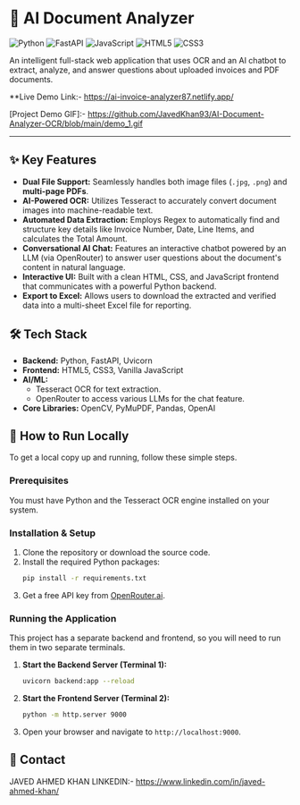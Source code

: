 # 🧾 AI Document Analyzer
![Python](https://img.shields.io/badge/Python-3776AB?style=for-the-badge&logo=python&logoColor=white)
![FastAPI](https://img.shields.io/badge/FastAPI-009688?style=for-the-badge&logo=fastapi&logoColor=white)
![JavaScript](https://img.shields.io/badge/JavaScript-F7DF1E?style=for-the-badge&logo=javascript&logoColor=black)
![HTML5](https://img.shields.io/badge/HTML5-E34F26?style=for-the-badge&logo=html5&logoColor=white)
![CSS3](https://img.shields.io/badge/CSS3-1572B6?style=for-the-badge&logo=css3&logoColor=white)

An intelligent full-stack web application that uses OCR and an AI chatbot to extract, analyze, and answer questions about uploaded invoices and PDF documents.

**Live Demo Link:- https://ai-invoice-analyzer87.netlify.app/

[Project Demo GIF]:- https://github.com/JavedKhan93/AI-Document-Analyzer-OCR/blob/main/demo_1.gif

---

## ✨ Key Features

* **Dual File Support:** Seamlessly handles both image files (`.jpg`, `.png`) and **multi-page PDFs**.
* **AI-Powered OCR:** Utilizes Tesseract to accurately convert document images into machine-readable text.
* **Automated Data Extraction:** Employs Regex to automatically find and structure key details like Invoice Number, Date, Line Items, and calculates the Total Amount.
* **Conversational AI Chat:** Features an interactive chatbot powered by an LLM (via OpenRouter) to answer user questions about the document's content in natural language.
* **Interactive UI:** Built with a clean HTML, CSS, and JavaScript frontend that communicates with a powerful Python backend.
* **Export to Excel:** Allows users to download the extracted and verified data into a multi-sheet Excel file for reporting.

## 🛠️ Tech Stack

* **Backend:** Python, FastAPI, Uvicorn
* **Frontend:** HTML5, CSS3, Vanilla JavaScript
* **AI/ML:**
    * Tesseract OCR for text extraction.
    * OpenRouter to access various LLMs for the chat feature.
* **Core Libraries:** OpenCV, PyMuPDF, Pandas, OpenAI

## 🚀 How to Run Locally

To get a local copy up and running, follow these simple steps.

### Prerequisites

You must have Python and the Tesseract OCR engine installed on your system.

### Installation & Setup

1. Clone the repository or download the source code.
2. Install the required Python packages:
    ```sh
    pip install -r requirements.txt
    ```
3. Get a free API key from [OpenRouter.ai](https://openrouter.ai/keys).

### Running the Application

This project has a separate backend and frontend, so you will need to run them in two separate terminals.

1. **Start the Backend Server (Terminal 1):**
    ```sh
    uvicorn backend:app --reload
    ```
2. **Start the Frontend Server (Terminal 2):**
    ```sh
    python -m http.server 9000
    ```
3. Open your browser and navigate to `http://localhost:9000`.

## 👤 Contact

JAVED AHMED KHAN 
LINKEDIN:- https://www.linkedin.com/in/javed-ahmed-khan/
